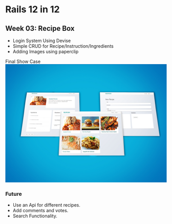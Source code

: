 # Rails 12 in 12
## Week 03: Recipe Box

- Login System Using Devise
- Simple CRUD for Recipe/Instruction/Ingredients
- Adding Images using paperclip

Final Show Case
![VIEW](https://github.com/MAshrafM/Rails_12_in_12/blob/master/r03_recipe_box/show.jpg)

### Future
- Use an Api for different recipes.
- Add comments and votes.
- Search Functionality.